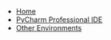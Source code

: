 - [Home](/)
- [PyCharm Professional IDE](getting-setup/pycharm/)
- [Other Environments](getting-setup/other-environments/)
